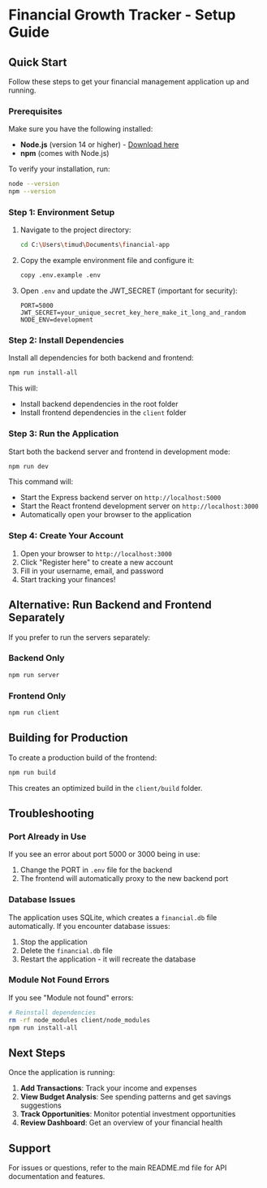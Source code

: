 # Financial Growth Tracker - Setup Guide

## Quick Start

Follow these steps to get your financial management application up and running.

### Prerequisites

Make sure you have the following installed:
- **Node.js** (version 14 or higher) - [Download here](https://nodejs.org/)
- **npm** (comes with Node.js)

To verify your installation, run:
```bash
node --version
npm --version
```

### Step 1: Environment Setup

1. Navigate to the project directory:
   ```bash
   cd C:\Users\timud\Documents\financial-app
   ```

2. Copy the example environment file and configure it:
   ```bash
   copy .env.example .env
   ```

3. Open `.env` and update the JWT_SECRET (important for security):
   ```
   PORT=5000
   JWT_SECRET=your_unique_secret_key_here_make_it_long_and_random
   NODE_ENV=development
   ```

### Step 2: Install Dependencies

Install all dependencies for both backend and frontend:

```bash
npm run install-all
```

This will:
- Install backend dependencies in the root folder
- Install frontend dependencies in the `client` folder

### Step 3: Run the Application

Start both the backend server and frontend in development mode:

```bash
npm run dev
```

This command will:
- Start the Express backend server on `http://localhost:5000`
- Start the React frontend development server on `http://localhost:3000`
- Automatically open your browser to the application

### Step 4: Create Your Account

1. Open your browser to `http://localhost:3000`
2. Click "Register here" to create a new account
3. Fill in your username, email, and password
4. Start tracking your finances!

## Alternative: Run Backend and Frontend Separately

If you prefer to run the servers separately:

### Backend Only
```bash
npm run server
```

### Frontend Only
```bash
npm run client
```

## Building for Production

To create a production build of the frontend:

```bash
npm run build
```

This creates an optimized build in the `client/build` folder.

## Troubleshooting

### Port Already in Use

If you see an error about port 5000 or 3000 being in use:

1. Change the PORT in `.env` file for the backend
2. The frontend will automatically proxy to the new backend port

### Database Issues

The application uses SQLite, which creates a `financial.db` file automatically. If you encounter database issues:

1. Stop the application
2. Delete the `financial.db` file
3. Restart the application - it will recreate the database

### Module Not Found Errors

If you see "Module not found" errors:

```bash
# Reinstall dependencies
rm -rf node_modules client/node_modules
npm run install-all
```

## Next Steps

Once the application is running:

1. **Add Transactions**: Track your income and expenses
2. **View Budget Analysis**: See spending patterns and get savings suggestions
3. **Track Opportunities**: Monitor potential investment opportunities
4. **Review Dashboard**: Get an overview of your financial health

## Support

For issues or questions, refer to the main README.md file for API documentation and features.
